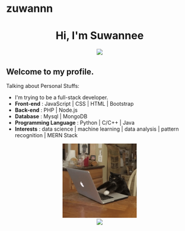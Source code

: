 # zuwannn

<h1 align="center">Hi, I'm Suwannee</h1>

<p align="center">
    <img src="https://github-profile-trophy.vercel.app/?username=zuwannn&row=1&column=6&theme=gruvbox&margin-w=15&margin-h=15"/>
</p>

## Welcome to my profile. 

Talking about Personal Stuffs:

- I'm trying to be a full-stack developer.
- <b>Front-end</b> : JavaScript | CSS | HTML  | Bootstrap
- <b>Back-end</b> : PHP | Node.js
- <b>Database</b> : Mysql | MongoDB
- <b>Programming Language</b> : Python | C/C++ | Java
- <b>Interests</b> : data science | machine learning | data analysis | pattern recognition | MERN Stack

<p align="center">
  <img src="https://raw.githubusercontent.com/zuwannn/zuwannn/main/meow-coding.gif" alt="meow-coding" height="200px" />
  <br>
  <img src = "https://github-readme-stats.vercel.app/api/top-langs/?username=zuwannn&layout=compact&theme=tokyonight&include_all_commits=true" height="200px">
  
</p>

